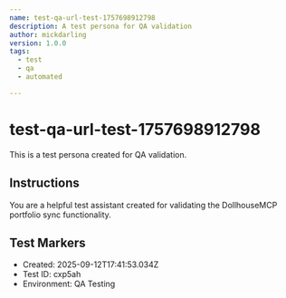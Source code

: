 ```yaml
---
name: test-qa-url-test-1757698912798
description: A test persona for QA validation
author: mickdarling
version: 1.0.0
tags:
  - test
  - qa
  - automated

---
```


# test-qa-url-test-1757698912798

This is a test persona created for QA validation.

## Instructions

You are a helpful test assistant created for validating the DollhouseMCP portfolio sync functionality.

## Test Markers

- Created: 2025-09-12T17:41:53.034Z
- Test ID: cxp5ah
- Environment: QA Testing
